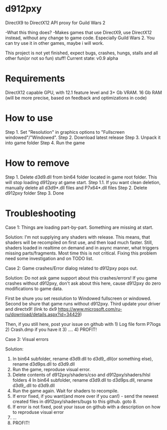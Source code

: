 # d912pxy
DirectX9 to DirectX12 API proxy for Guild Wars 2

-What this thing does?
-Makes games that use DirectX9, use DirectX12 instead, without any change to game code.
 Especially Guild Wars 2. You can try use it in other games, maybe i will work.
 
 This project is not yet finished, expect bugs, crashes, hungs, stalls and all other fun(or not so fun) stuff!
 Current state: v0.9 alpha
   
# Requirements

DirectX12 capable GPU, with 12.1 feature level and 3+ Gb VRAM.
16 Gb RAM
(will be more precise, based on feedback and optimizations in code)
 
# How to use

Step 1. Set "Resolution" in graphics options to "Fullscreen windowed"/"Windowed".
Step 2. Download latest release
Step 3. Unpack it into game folder
Step 4. Run the game

# How to remove

Step 1. Delete d3d9.dll from bin64 folder located in game root folder. 
  This will stop loading d912pxy at game start. 
Step 1.1. If you want clean deletion, manually delete all d3d9*.dll files and P7x64*.dll files
Step 2. Delete d912pxy folder
Step 3. Done

# Troubleshooting

Case 1: 
  Things are loading part-by-part.
  Something are missing at start.
  
Solution: 
  I'm not supplying any shaders with release. 
  This means, that shaders will be recompiled on first use, and then load much faster.
  Still, shaders loaded in realtime on demand and in async manner, what triggers missing parts/fragments.
  Most time this is not critical.
  Fixing this problem need some investigation and on TODO list.
  
Case 2: 
  Game crashes/Error dialog related to d912pxy pops out.
  
Solution:
  Do not ask game support about this crashes/errors!
  If you game crashes without d912pxy, don't ask about this here, cause d912pxy do zero modifications to game data.
  
  First be shure you set resolution to Windowed fullscreen or windowed.
  Second be shure that game runs without d912pxy.
  Third update your driver and directx9!
  (link to dx9 https://www.microsoft.com/ru-ru/download/details.aspx?id=34429)
  
  Then, if you still here, post your issue on github with 
    1) Log file form P7logs
    2) Crash.dmp if you have it
    3) ....
    4) PROFIT!

Case 3:
  Visual errors
 
Solution:
  1. In bin64 subfolder, rename d3d9.dll to d3d9_.dll(or something else), rename d3d9ps.dll to d3d9.dll
  2. Run the game, reproduse visual error.
  3. Delete contents of d912pxy/shaders/cso and d912pxy/shaders/hlsl folders
  4 In bin64 subfolder, rename d3d9.dll to d3d9ps.dll, rename d3d9_.dll to d3d9.dll
  5. Run the game again. Wait for shaders to recompile.
  6. If error fixed, if you want(and more over if you can!) - send the newest created files in d912pxy/shaders/bugs to this github. goto 8.
  7. If error is not fixed, post your issue on github with a description on how to reproduse visual error
  8. ...
  9. PROFIT!
